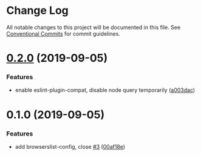# Change Log

All notable changes to this project will be documented in this file.
See [Conventional Commits](https://conventionalcommits.org) for commit guidelines.

# [0.2.0](https://github.com/1stG/configs/compare/@1stg/browserslist-config@0.1.0...@1stg/browserslist-config@0.2.0) (2019-09-05)


### Features

* enable eslint-plugin-compat, disable node query temporarily ([a003dac](https://github.com/1stG/configs/commit/a003dac))





# 0.1.0 (2019-09-05)


### Features

* add browserslist-config, close [#3](https://github.com/1stG/configs/issues/3) ([00af18e](https://github.com/1stG/configs/commit/00af18e))
